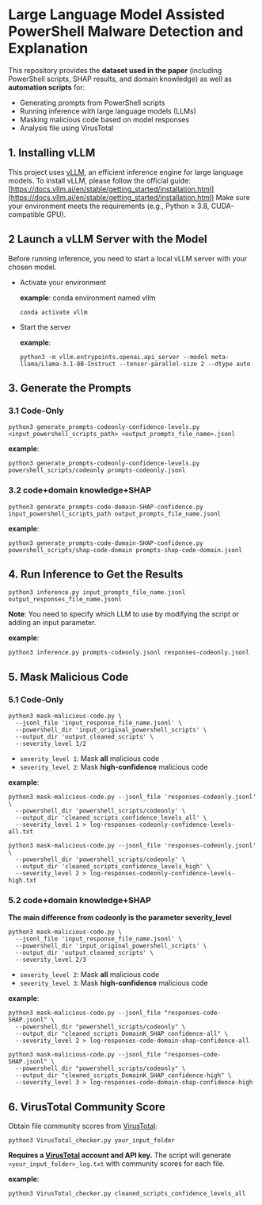 # Large Language Model Assisted PowerShell Malware Detection and Explanation

This repository provides the **dataset used in the paper** (including PowerShell scripts, SHAP results, and domain knowledge) as well as **automation scripts** for:
- Generating prompts from PowerShell scripts
- Running inference with large language models (LLMs)
- Masking malicious code based on model responses
- Analysis file using VirusTotal

## 1. Installing vLLM

This project uses [vLLM](https://github.com/vllm-project/vllm), an efficient inference engine for large language models.
To install vLLM, please follow the official guide:
[https://docs.vllm.ai/en/stable/getting_started/installation.html](https://docs.vllm.ai/en/stable/getting_started/installation.html)
Make sure your environment meets the requirements (e.g., Python ≥ 3.8, CUDA-compatible GPU).

## 2 Launch a vLLM Server with the Model

Before running inference, you need to start a local vLLM server with your chosen model.

- Activate your environment

  **example**: conda environment named vllm
  ```
  conda activate vllm
  ```
- Start the server

  **example**:
  ```
  python3 -m vllm.entrypoints.openai.api_server --model meta-llama/Llama-3.1-8B-Instruct --tensor-parallel-size 2 --dtype auto
  ```

## 3. Generate the Prompts

### 3.1 Code-Only
```
python3 generate_prompts-codeonly-confidence-levels.py <input_powershell_scripts_path> <output_prompts_file_name>.jsonl
```

**example**:
```
python3 generate_prompts-codeonly-confidence-levels.py powershell_scripts/codeonly prompts-codeonly.jsonl
```

### 3.2 code+domain knowledge+SHAP
```
python3 generate_prompts-code-domain-SHAP-confidence.py input_powershell_scripts_path output_prompts_file_name.jsonl
```

**example**:
```
python3 generate_prompts-code-domain-SHAP-confidence.py powershell_scripts/shap-code-domain prompts-shap-code-domain.jsonl
```

## 4. Run Inference to Get the Results

```
python3 inference.py input_prompts_file_name.jsonl output_responses_file_name.jsonl
```
**Note**: You need to specify which LLM to use by modifying the script or adding an input parameter.

**example**:
```
python3 inference.py prompts-codeonly.jsonl responses-codeonly.jsonl
```

## 5. Mask Malicious Code

### 5.1 Code-Only
```
python3 mask-malicious-code.py \
  --jsonl_file 'input_response_file_name.jsonl' \
  --powershell_dir 'input_original_powershell_scripts' \
  --output_dir 'output_cleaned_scripts' \
  --severity_level 1/2
```
- `severity_level 1`: Mask **all** malicious code  
- `severity_level 2`: Mask **high-confidence** malicious code

**example**:
```
python3 mask-malicious-code.py --jsonl_file 'responses-codeonly.jsonl' \
  --powershell_dir 'powershell_scripts/codeonly' \
  --output_dir 'cleaned_scripts_confidence_levels_all' \
  --severity_level 1 > log-responses-codeonly-confidence-levels-all.txt
```
```
python3 mask-malicious-code.py --jsonl_file 'responses-codeonly.jsonl' \
  --powershell_dir 'powershell_scripts/codeonly' \
  --output_dir 'cleaned_scripts_confidence_levels_high' \
  --severity_level 2 > log-responses-codeonly-confidence-levels-high.txt
```

### 5.2 code+domain knowledge+SHAP

**The main difference from codeonly is the parameter severity_level**
```
python3 mask-malicious-code.py \
  --jsonl_file 'input_response_file_name.jsonl' \
  --powershell_dir 'input_original_powershell_scripts' \
  --output_dir 'output_cleaned_scripts' \
  --severity_level 2/3
```
- `severity_level 2`: Mask **all** malicious code  
- `severity_level 3`: Mask **high-confidence** malicious code

**example**:
```
python3 mask-malicious-code.py --jsonl_file "responses-code-SHAP.jsonl" \
  --powershell_dir "powershell_scripts/codeonly" \
  --output_dir "cleaned_scripts_DomainK_SHAP_confidence-all" \
  --severity_level 2 > log-responses-code-domain-shap-confidence-all
```
```
python3 mask-malicious-code.py --jsonl_file "responses-code-SHAP.jsonl" \
  --powershell_dir "powershell_scripts/codeonly" \
  --output_dir "cleaned_scripts_DomainK_SHAP_confidence-high" \
  --severity_level 3 > log-responses-code-domain-shap-confidence-high
```

## 6. VirusTotal Community Score

Obtain file community scores from [VirusTotal](https://www.virustotal.com/):
```
python3 VirusTotal_checker.py your_input_folder
```
**Requires a [VirusTotal](https://www.virustotal.com/) account and API key.**
The script will generate `<your_input_folder>_log.txt` with community scores for each file.

**example**:
```
python3 VirusTotal_checker.py cleaned_scripts_confidence_levels_all
```
